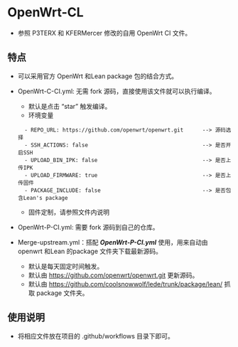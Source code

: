 # OpenWrt-CL
- 参照 P3TERX 和 KFERMercer 修改的自用 OpenWrt CI 文件。

## 特点
- 可以采用官方 OpenWrt 和Lean package 包的结合方式。

- OpenWrt-C-CI.yml: 无需 fork 源码，直接使用该文件就可以执行编译。
  - 默认是点击 “star” 触发编译。
  - 环境变量
  ```
    - REPO_URL: https://github.com/openwrt/openwrt.git      --> 源码选择
    - SSH_ACTIONS: false                                    --> 是否开启SSH
    - UPLOAD_BIN_IPK: false                                 --> 是否上传IPK
    - UPLOAD_FIRMWARE: true                                 --> 是否上传固件
    - PACKAGE_INCLUDE: false                                --> 是否包含Lean's package
  ```
   - 固件定制，请参照文件内说明
  
- OpenWrt-P-CI.yml: 需要 fork 源码到自己的仓库。
- Merge-upstream.yml：搭配 ***OpenWrt-P-CI.yml*** 使用，用来自动由 openwrt 和Lean 的package 文件夹下载最新源码。
  - 默认是每天固定时间触发。
  - 默认由 https://github.com/openwrt/openwrt.git 更新源码。
  - 默认由 https://github.com/coolsnowwolf/lede/trunk/package/lean/ 抓取 package 文件夹。
 
## 使用说明
 - 将相应文件放在项目的 .github/workflows 目录下即可。
